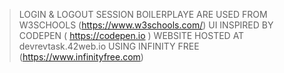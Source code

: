> LOGIN & LOGOUT SESSION BOILERPLAYE ARE USED FROM W3SCHOOLS (https://www.w3schools.com/)
> UI INSPIRED BY CODEPEN ( https://codepen.io )
> WEBSITE HOSTED AT devrevtask.42web.io USING INFINITY FREE (https://www.infinityfree.com)
